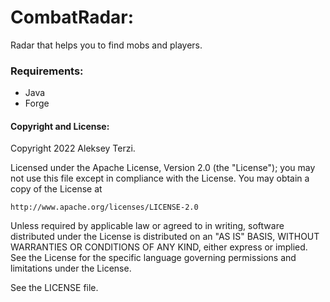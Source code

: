 # CombatRadar:

Radar that helps you to find mobs and players.

### Requirements:
- Java
- Forge

#### Copyright and  License:

Copyright 2022 Aleksey Terzi.

Licensed under the Apache License, Version 2.0 (the "License");
you may not use this file except in compliance with the License.
You may obtain a copy of the License at

    http://www.apache.org/licenses/LICENSE-2.0

Unless required by applicable law or agreed to in writing, software
distributed under the License is distributed on an "AS IS" BASIS,
WITHOUT WARRANTIES OR CONDITIONS OF ANY KIND, either express or implied.
See the License for the specific language governing permissions and
limitations under the License.

See the LICENSE file.